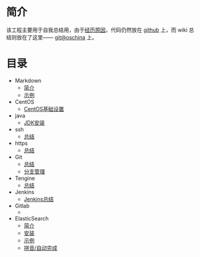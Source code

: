 # 简介
该工程主要用于自我总结用，由于[经历原因](introduction)，代码仍然放在 [github](https://github.com/btpka3/btpka3.github.com) 上，而 wiki 总结则放在了这里—— [git@oschina](http://git.oschina.net/btpka3/btpka3/wikis/home) 上。

# 目录
* Markdown
    * [简介](md-intro)
    * [示例](md-demo)
* CentOS
    * [CentOS基础设置](centos-base-setup)
* java
    * [JDK安装](java-jdk-install)
* ssh
    * [总结](ssh-summary)
* https
    * [总结](https-summary)
* Git
    * [总结](git-summary)
    * [分支管理](git-branch)
* Tengine
    * [总结](tengine-summary)
* Jenkins
    * [Jenkins总结](jenkins-summary)
* Gitlab
    * [](gitlab-summary)
* ElasticSearch
    * [简介](es-intro)
    * [安装](es-install)
    * [示例](es-search)
    * [拼音/自动完成](es-pinyin)

  	